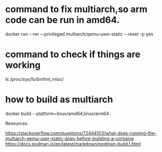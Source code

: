 # command to fix multiarch,so arm code can be run in amd64.
docker run --rm --privileged multiarch/qemu-user-static --reset -p yes

# command to check if things are working
ls /proc/sys/fs/binfmt_misc/


# how to build as multiarch
docker build --platform=linux/amd64,linux/arm64 .

Resources

https://stackoverflow.com/questions/72444103/what-does-running-the-multiarch-qemu-user-static-does-before-building-a-containe
https://docs.podman.io/en/latest/markdown/podman-build.1.html

